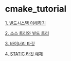 # cmake_tutorial

[1. 빌드시스템 이해하기](https://blog.naver.com/lifeisforu/222661196103)

[2. 소스 트리와 빌드 트리](https://blog.naver.com/lifeisforu/222661257174)

[3. 바이너리 타깃](https://blog.naver.com/lifeisforu/222663119121)

[4. STATIC 타깃 예제](https://blog.naver.com/lifeisforu/222664747684)
